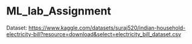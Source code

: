 # ML_lab_Assignment
Dataset: https://www.kaggle.com/datasets/suraj520/indian-household-electricity-bill?resource=download&select=electricity_bill_dataset.csv
